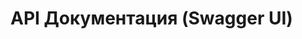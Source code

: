 # API Документация (Swagger UI)

<script src="https://unpkg.com/swagger-ui-dist@4/swagger-ui-bundle.js"></script>
<link rel="stylesheet" href="https://unpkg.com/swagger-ui-dist@4/swagger-ui.css" />

<div id="swagger-ui"></div>

<script>
  window.onload = function() {
    // Загружаем  swagger.yml (путь относительно site/)
    fetch('api/swagger.yaml')
      .then(response => response.yaml())
      .then(spec => {
        window.ui = SwaggerUIBundle({
          spec: spec,
          dom_id: '#swagger-ui',
          presets: [
            SwaggerUIBundle.presets.apis,
            SwaggerUIBundle.presets.syntaxHighlighting
          ],
          layout: "BaseLayout",
          deepLinking: true,
          showExtensions: true,
          showCommonExtensions: true
        });
      })
      .catch(err => {
        console.error("Ошибка загрузки swagger.yaml:", err);
        document.getElementById('swagger-ui').innerHTML = '<p style="color: red;">Не удалось загрузить спецификацию API. Проверьте, доступен ли файл <code>swagger.json</code>.</p>';
      });
  };
</script>

